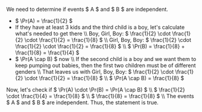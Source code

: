 We need to determine if events $ A $ and $ B $ are independent.
<ul>
<li> $ \Pr(A) = \frac{1}{2} $
	<li> If they have at least 3 kids and the third child is a boy, let's calculate what's needed to get there \\
	      Boy, Girl, Boy: $ \frac{1}{2} \cdot \frac{1}{2} \cdot \frac{1}{2} = \frac{1}{8} $ \\
	      Girl, Boy, Boy: $ \frac{1}{2} \cdot \frac{1}{2} \cdot \frac{1}{2} = \frac{1}{8} $ \\
	      $ \Pr(B) = \frac{1}{8} + \frac{1}{8} = \frac{1}{4} $
	<li> $ \Pr(A \cap B) $ now \\
	      If the second child is a boy and we want them to keep pumping out babies, then the first two children must be of different genders \\
	      That leaves us with Girl, Boy, Boy: $ \frac{1}{2} \cdot \frac{1}{2} \cdot \frac{1}{2} = \frac{1}{8} $ \\
	      $ \Pr(A \cap B) = \frac{1}{8} $
</ul>
Now, let's check if $ \Pr(A) \cdot \Pr(B) = \Pr(A \cap B) $ \\
$ \frac{1}{2} \cdot \frac{1}{4} = \frac{1}{8} $ \\
$ \frac{1}{8} = \frac{1}{8} $ \\
The events $ A $ and $ B $ are independent. Thus, the statement is true.

